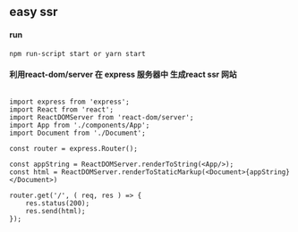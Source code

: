 ## easy ssr
#### run 
`````
npm run-script start or yarn start
`````


#### 利用react-dom/server 在 express 服务器中 生成react ssr 网站

`````

import express from 'express';
import React from 'react';
import ReactDOMServer from 'react-dom/server';
import App from './components/App';
import Document from './Document';

const router = express.Router();

const appString = ReactDOMServer.renderToString(<App/>);
const html = ReactDOMServer.renderToStaticMarkup(<Document>{appString}</Document>)

router.get('/', ( req, res ) => {
    res.status(200);
    res.send(html);
});

`````